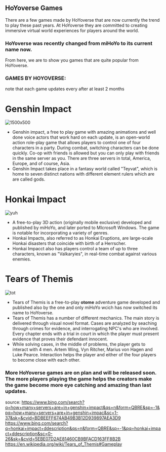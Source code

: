 ## HoYoverse Games 



There are a few games made by HoYoverse that are now currently the trend to play these past years. At HoYoverse they are committed to creating immersive virtual world experiences for players around the world. 

### HoYoverse was recently changed from miHoYo to its current name now.

From here, we are to show you games that are quite popular from HoYoverse.

### GAMES BY HOYOVERSE:
note that each game updates every after at least 2 months
# **Genshin Impact**

![1500x500](https://user-images.githubusercontent.com/99850315/156476296-ee3a7daf-846a-4211-8d62-cda2df2f8835.jpg)
- Genshin impact, a free to play game with amazing animations and well done voice actors that work hard on each update, is an open-world action role-play game that allows players to control one of four characters in a party. During combat, switching characters can be done quickly. Co-op with friends is allowed but you can only play with friends in the same server as you. There are three servers in total, America, Europe, and of course, Asia.
- Genshin Impact takes place in a fantasy world called "Teyvat", which is home to seven distinct nations with different element rulers which are are called gods. 


# **Honkai Impact**

![yuh](https://user-images.githubusercontent.com/99850315/156692219-d4518a94-ecc3-46b2-982f-148dfc7f8451.jpg)
- A free-to-play 3D action (originally mobile exclusive) developed and published by miHoYo, and later ported to MIcrosoft Windows. The game is notable for incorporating a variety of genres.
- Honkai Impacts, also referred to as Honkai Eruptions, are large-scale Honkai disasters that coincide with birth of a Herrscher. 
- Honkai Impacct also has players control a team of up to three characters, known as "Valkaryies", in real-time combat against various enemies. 


# Tears of Themis

![tot](https://user-images.githubusercontent.com/99850315/156692810-f66f3df1-e471-4676-969b-36887de9d052.jpg)

- Tears of Themis is a free-to-play **otome** adventure game developed and published also by the one and only miHoYo wcich has now switched its name to HoYoverse.
- Tears of Themis has a number of different mechanics. The main story is delivered through visual novel format. Cases are analyzed by seaching through crimes for evidence, and interrogating NPC's who are involved. Every chapter ends with a trial in court in which the player must present evidence that proves their defendant innocent. 
- While solving cases, in the middle of problems, the player gets to interact with 4 men. Artem Wing, Vyn Ritcher, Marius von Hagen and Luke Pearce. Interaction helps the player and either of the four players to become close with each other.


### More HoYoverse games are on plan and will be released soon. The more players playing the game helps the creators make the game become more eye catching and amazing than last updates.

















source: https://www.bing.com/search?q=how+many+servers+are+in+genshin+impact&qs=n&form=QBRE&sp=-1&pq=how+many+servers+are+in+genshin+impac&sc=1-37&sk=&cvid=BDBEEFF674AB49B3B12D939897AEA3D9
https://www.bing.com/search?q=honkai+impact+ddescription&qs=n&form=QBRE&sp=-1&pq=honkai+impact+ddescription&sc=0-26&sk=&cvid=5EBE07D2AE81460CB9BFACD163FF8B2B
https://en.wikipedia.org/wiki/Tears_of_Themis#Gameplay
